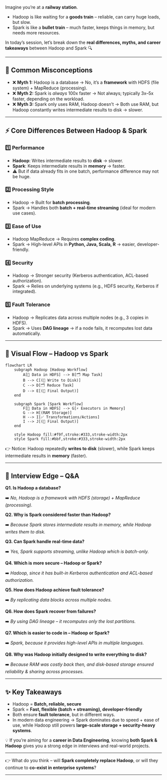 Imagine you’re at a **railway station**.

- Hadoop is like waiting for a **goods train** – reliable, can carry huge loads, but slow.
- Spark is like a **bullet train** – much faster, keeps things in memory, but needs more resources.

In today’s session, let’s break down the **real differences, myths, and career takeaways** between Hadoop and Spark 🔍

---

## 🔑 Common Misconceptions

- ❌ **Myth 1:** Hadoop is a database → No, it’s a **framework** with HDFS (file system) + MapReduce (processing).
- ❌ **Myth 2:** Spark is *always* 100x faster → Not always; typically 3x–5x faster, depending on the workload.
- ❌ **Myth 3:** Spark only uses RAM, Hadoop doesn’t → Both use RAM, but Hadoop constantly writes intermediate results to disk → slower.

---

## ⚡ Core Differences Between Hadoop & Spark

### 1️⃣ Performance

- **Hadoop**: Writes intermediate results to **disk** → slower.
- **Spark**: Keeps intermediate results in **memory** → faster.
- ⚠️ But if data already fits in one batch, performance difference may not be huge.

### 2️⃣ Processing Style

- Hadoop → Built for **batch processing**.
- Spark → Handles both **batch + real-time streaming** (ideal for modern use cases).

### 3️⃣ Ease of Use

- Hadoop MapReduce → Requires **complex coding**.
- Spark → High-level APIs in **Python, Java, Scala, R** → easier, developer-friendly.

### 4️⃣ Security

- Hadoop → Stronger security (Kerberos authentication, ACL-based authorization).
- Spark → Relies on underlying systems (e.g., HDFS security, Kerberos if integrated).

### 5️⃣ Fault Tolerance

- Hadoop → Replicates data across multiple nodes (e.g., 3 copies in HDFS).
- Spark → Uses **DAG lineage** → if a node fails, it recomputes lost data automatically.

---

## 🎨 Visual Flow – Hadoop vs Spark

```mermaid
flowchart LR
    subgraph Hadoop [Hadoop Workflow]
        A[📂 Data in HDFS] --> B[🗂 Map Task]
        B --> C[(💾 Write to Disk)]
        C --> D[🗂 Reduce Task]
        D --> E[(💾 Final Output)]
    end

    subgraph Spark [Spark Workflow]
        F[📂 Data in HDFS] --> G[⚡ Executors in Memory]
        G --> H[(RAM Storage)]
        H --> I[✅ Transformations/Actions]
        I --> J[(💾 Final Output)]
    end

    style Hadoop fill:#f9f,stroke:#333,stroke-width:2px
    style Spark fill:#bbf,stroke:#333,stroke-width:2px

```

👉 Notice: Hadoop repeatedly **writes to disk** (slower), while Spark keeps intermediate results in **memory** (faster).

---

## 🎯 Interview Edge – Q&A

**Q1. Is Hadoop a database?**

➡️ *No, Hadoop is a framework with HDFS (storage) + MapReduce (processing).*

**Q2. Why is Spark considered faster than Hadoop?**

➡️ *Because Spark stores intermediate results in memory, while Hadoop writes them to disk.*

**Q3. Can Spark handle real-time data?**

➡️ *Yes, Spark supports streaming, unlike Hadoop which is batch-only.*

**Q4. Which is more secure – Hadoop or Spark?**

➡️ *Hadoop, since it has built-in Kerberos authentication and ACL-based authorization.*

**Q5. How does Hadoop achieve fault tolerance?**

➡️ *By replicating data blocks across multiple nodes.*

**Q6. How does Spark recover from failures?**

➡️ *By using DAG lineage – it recomputes only the lost partitions.*

**Q7. Which is easier to code in – Hadoop or Spark?**

➡️ *Spark, because it provides high-level APIs in multiple languages.*

**Q8. Why was Hadoop initially designed to write everything to disk?**

➡️ *Because RAM was costly back then, and disk-based storage ensured reliability & sharing across processes.*

---

## ✨ Key Takeaways

- Hadoop = **Batch, reliable, secure**
- Spark = **Fast, flexible (batch + streaming), developer-friendly**
- Both ensure **fault tolerance**, but in different ways.
- In modern data engineering → Spark dominates due to speed + ease of use, while Hadoop still powers **large-scale storage + security-heavy systems**.

💡 If you’re aiming for a **career in Data Engineering**, knowing **both Spark & Hadoop** gives you a strong edge in interviews and real-world projects.

---

👉 What do you think – will **Spark completely replace Hadoop**, or will they continue to **co-exist in enterprise systems**?

---